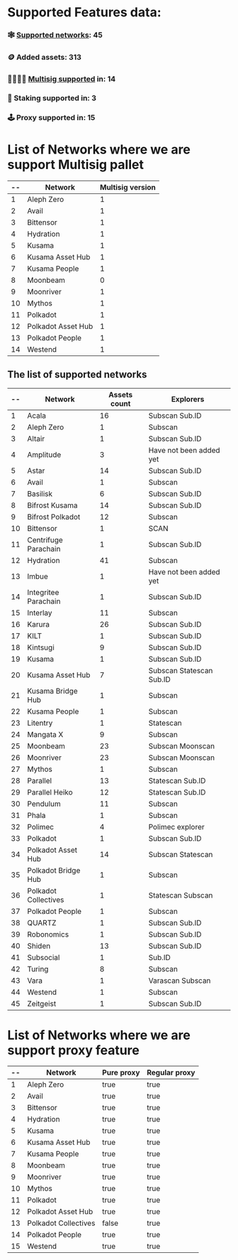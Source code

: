 
# Supported Features data:
### 🕸️ [Supported networks](#supported-network-list): 45
### 🪙 Added assets: 313
### 👨‍👩‍👧‍👦 [Multisig supported](#list-of-networks-where-we-are-support-multisig) in: 14
### 🥞 Staking supported in: 3
### 🕹️ Proxy supported in: 15



# List of Networks where we are support Multisig pallet
| -- | Network | Multisig version |
| -------- | -------- | -------- |
| 1 | Aleph Zero | 1 |
| 2 | Avail | 1 |
| 3 | Bittensor | 1 |
| 4 | Hydration | 1 |
| 5 | Kusama | 1 |
| 6 | Kusama Asset Hub | 1 |
| 7 | Kusama People | 1 |
| 8 | Moonbeam | 0 |
| 9 | Moonriver | 1 |
| 10 | Mythos | 1 |
| 11 | Polkadot | 1 |
| 12 | Polkadot Asset Hub | 1 |
| 13 | Polkadot People | 1 |
| 14 | Westend | 1 |

## The list of supported networks
| -- | Network | Assets count | Explorers |
| -------- | -------- | -------- | -------- |
| 1 | Acala | 16 | Subscan Sub.ID |
| 2 | Aleph Zero | 1 | Subscan |
| 3 | Altair | 1 | Subscan Sub.ID |
| 4 | Amplitude | 3 | Have not been added yet |
| 5 | Astar | 14 | Subscan Sub.ID |
| 6 | Avail | 1 | Subscan |
| 7 | Basilisk | 6 | Subscan Sub.ID |
| 8 | Bifrost Kusama | 14 | Subscan Sub.ID |
| 9 | Bifrost Polkadot | 12 | Subscan |
| 10 | Bittensor | 1 | SCAN |
| 11 | Centrifuge Parachain | 1 | Subscan Sub.ID |
| 12 | Hydration | 41 | Subscan |
| 13 | Imbue | 1 | Have not been added yet |
| 14 | Integritee Parachain | 1 | Subscan Sub.ID |
| 15 | Interlay | 11 | Subscan |
| 16 | Karura | 26 | Subscan Sub.ID |
| 17 | KILT | 1 | Subscan Sub.ID |
| 18 | Kintsugi | 9 | Subscan Sub.ID |
| 19 | Kusama | 1 | Subscan Sub.ID |
| 20 | Kusama Asset Hub | 7 | Subscan Statescan Sub.ID |
| 21 | Kusama Bridge Hub | 1 | Subscan |
| 22 | Kusama People | 1 | Subscan |
| 23 | Litentry | 1 | Statescan |
| 24 | Mangata X | 9 | Subscan |
| 25 | Moonbeam | 23 | Subscan Moonscan |
| 26 | Moonriver | 23 | Subscan Moonscan |
| 27 | Mythos | 1 | Subscan |
| 28 | Parallel | 13 | Statescan Sub.ID |
| 29 | Parallel Heiko | 12 | Statescan Sub.ID |
| 30 | Pendulum | 11 | Subscan |
| 31 | Phala | 1 | Subscan |
| 32 | Polimec | 4 | Polimec explorer |
| 33 | Polkadot | 1 | Subscan Sub.ID |
| 34 | Polkadot Asset Hub | 14 | Subscan Statescan |
| 35 | Polkadot Bridge Hub | 1 | Subscan |
| 36 | Polkadot Collectives | 1 | Statescan Subscan |
| 37 | Polkadot People | 1 | Subscan |
| 38 | QUARTZ | 1 | Subscan Sub.ID |
| 39 | Robonomics | 1 | Subscan Sub.ID |
| 40 | Shiden | 13 | Subscan Sub.ID |
| 41 | Subsocial | 1 | Sub.ID |
| 42 | Turing | 8 | Subscan |
| 43 | Vara | 1 | Varascan Subscan |
| 44 | Westend | 1 | Subscan |
| 45 | Zeitgeist | 1 | Subscan Sub.ID |

# List of Networks where we are support proxy feature
| -- | Network | Pure proxy | Regular proxy |
| -------- | -------- | -------- | -------- |
| 1 | Aleph Zero | true | true |
| 2 | Avail | true | true |
| 3 | Bittensor | true | true |
| 4 | Hydration | true | true |
| 5 | Kusama | true | true |
| 6 | Kusama Asset Hub | true | true |
| 7 | Kusama People | true | true |
| 8 | Moonbeam | true | true |
| 9 | Moonriver | true | true |
| 10 | Mythos | true | true |
| 11 | Polkadot | true | true |
| 12 | Polkadot Asset Hub | true | true |
| 13 | Polkadot Collectives | false | true |
| 14 | Polkadot People | true | true |
| 15 | Westend | true | true |
